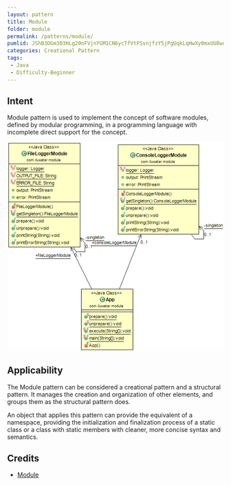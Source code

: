 ```yaml
---
layout: pattern
title: Module
folder: module
permalink: /patterns/module/
pumlid: JShB3OGm303HLg20nFVjnYGM1CN6ycTfVtFSsnjfzY5jPgUqkLqHwXy0mxUU8wuyqidQ8q4IjJqCO-QBWGOtVh5qyd5AKOmW4mT6Nu2-ZiAekapH_hkcSTNa-GC0
categories: Creational Pattern
tags:
 - Java
 - Difficulty-Beginner
---
```


## Intent
Module pattern is used to implement the concept of software modules, defined by modular programming, in a programming language with incomplete direct support for the concept.

![alt text](./etc/module.png "Module")

## Applicability
The Module pattern can be considered a creational pattern and a structural pattern. It manages the creation and organization of other elements, and groups them as the structural pattern does.

An object that applies this pattern can provide the equivalent of a namespace, providing the initialization and finalization process of a static class or a class with static members with cleaner, more concise syntax and semantics.

## Credits

* [Module](https://en.wikipedia.org/wiki/Module_pattern)
